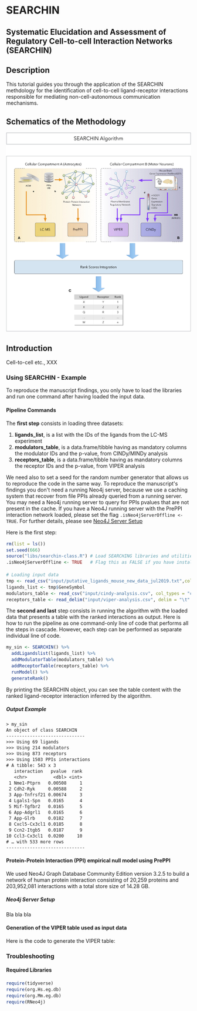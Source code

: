 # SEARCHIN

##  Systematic Elucidation and Assessment of Regulatory Cell-to-cell Interaction Networks (SEARCHIN)

## Description

This tutorial guides you through the application of the SEARCHIN methdology for the identification of cell-to-cell ligand-receptor interactions responsible for mediating non-cell-autonomous communication mechanisms. 

## Schematics of the Methodology

![Searching Schematics](/data/images/searchin-schematics.jpg)

## Introduction

Cell-to-cell etc., XXX

### Using SEARCHIN - Example
To reproduce the manuscript findings, you only have to load the libraries and run one command after having loaded the input data.

#### Pipeline Commands

The **first step** consists in loading three datasets:
1. **ligands_list**, is a list with the IDs of the ligands from the LC-MS experiment
2. **modulators_table**, is a data.frame/tibble having as mandatory columns the modulator IDs and the p-value, from CINDy/MINDy analysis
3. **receptors_table**, is a data.frame/tibble having as mandatory columns the receptor IDs and the p-value, from VIPER analysis

We need also to set a seed for the random number generator that allows us to reproduce the code in the same way. To reproduce the manuscript's findings you don't need a running Neo4j server, because we use a caching system that recover from file PPIs already queried from a running server. You may need a Neo4j running server to query for PPIs pvalues that are not present in the cache. If you have a Neo4J running server with the PrePPI interaction network loaded, please set the flag `.isNeo4jServerOffline <- TRUE`. For further details, please see [Neo4J Server Setup](#neo4j-server-setup)

Here is the first step:
```R
rm(list = ls())
set.seed(666)
source("libs/searchin-class.R")	# Load SEARCHING libraries and utilities
.isNeo4jServerOffline <- TRUE	# Flag this as FALSE if you have installed the Neo4j server or if you want to run SEARCHIN with your own data: you need the server with the PPI data running

# Loading input data
tmp <- read_csv("input/putative_ligands_mouse_new_data_jul2019.txt",col_types = c("cccccccc"))
ligands_list <- tmp$GeneSymbol
modulators_table <- read_csv("input/cindy-analysis.csv", col_types = "ccd")
receptors_table <- read_delim("input/viper-analysis.csv", delim = "\t" , col_types = "ccdddd")
```
The **second and last** step consists in running the algorithm with the loaded data that presents a table with the ranked interactions as output.
Here is how to run the pipeline as one command-only line of code that performs all the steps in cascade. However, each step can be performed as separate individual line of code.

```R
my_sin <- SEARCHIN() %>% 
  addLigandslist(ligands_list) %>% 
  addModulatorTable(modulators_table) %>% 
  addReceptorTable(receptors_table) %>% 
  runModel() %>%
  generateRank()
```

By printing the SEARCHIN object, you can see the table content with the ranked ligand-receptor interaction inferred by the algorithm.

##### Output Example

```shell
> my_sin
An object of class SEARCHIN 
------------------------------
>>> Using 69 ligands
>>> Using 214 modulators
>>> Using 873 receptors
>>> Using 1503 PPIs interactions
# A tibble: 543 x 3
   interaction   pvalue  rank
   <chr>          <dbl> <int>
 1 Nme1-Ptprn   0.00508     1
 2 Cdh2-Ryk     0.00588     2
 3 App-Tnfrsf21 0.00674     3
 4 Lgals1-Spn   0.0165      4
 5 Mif-Tgfbr2   0.0165      5
 6 App-Adgrl1   0.0165      6
 7 App-Glrb     0.0182      7
 8 Cxcl5-Cx3cl1 0.0185      8
 9 Ccn2-Itgb5   0.0187      9
10 Ccl3-Cx3cl1  0.0200     10
# … with 533 more rows
------------------------------
```


#### Protein-Protein Interaction (PPI) empirical null model using PrePPI

We used Neo4J Graph Database Community Edition version 3.2.5 to build a network of human protein interaction consisting of 20,259 proteins and 203,952,081 interactions with a total store size of 14.28 GB.

##### Neo4j Server Setup

Bla bla bla

#### Generation of the VIPER table used as input data

Here is the code to generate the VIPER table: 

### Troubleshooting

#### Required Libraries

```R
require(tidyverse) 
require(org.Hs.eg.db)
require(org.Mm.eg.db)
require(RNeo4j)
```

